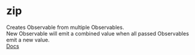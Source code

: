 # zip

Creates Observable from multiple Observables.  
New Observable will emit a combined value when all passed Observables emit a new value.  
[Docs](https://rxjs.dev/api/index/function/zip)
